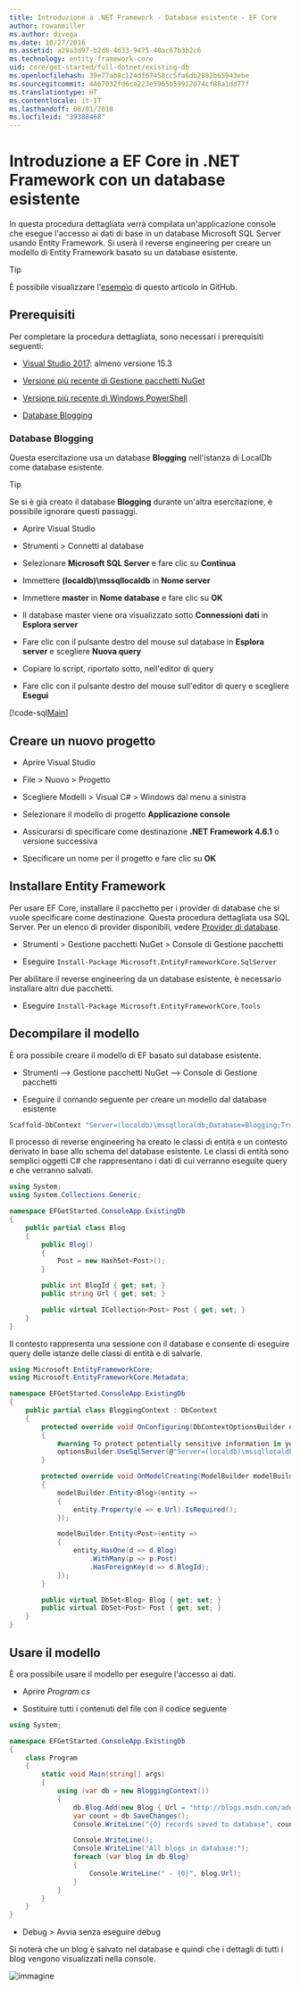 ```yaml
---
title: Introduzione a .NET Framework - Database esistente - EF Core
author: rowanmiller
ms.author: divega
ms.date: 10/27/2016
ms.assetid: a29a3d97-b2d8-4d33-9475-40ac67b3b2c6
ms.technology: entity-framework-core
uid: core/get-started/full-dotnet/existing-db
ms.openlocfilehash: 39e77ab8c124df67458cc5fa6db2882b65943ebe
ms.sourcegitcommit: 4467032fd6ca223e5965b59912d74cf88a1dd77f
ms.translationtype: HT
ms.contentlocale: it-IT
ms.lasthandoff: 08/01/2018
ms.locfileid: "39388468"
---
```

# <a name="getting-started-with-ef-core-on-net-framework-with-an-existing-database"></a>Introduzione a EF Core in .NET Framework con un database esistente

In questa procedura dettagliata verrà compilata un'applicazione console che esegue l'accesso ai dati di base in un database Microsoft SQL Server usando Entity Framework. Si userà il reverse engineering per creare un modello di Entity Framework basato su un database esistente.

> [!TIP]  
> È possibile visualizzare l'[esempio](https://github.com/aspnet/EntityFramework.Docs/tree/master/samples/core/GetStarted/FullNet/ConsoleApp.ExistingDb) di questo articolo in GitHub.

## <a name="prerequisites"></a>Prerequisiti

Per completare la procedura dettagliata, sono necessari i prerequisiti seguenti:

* [Visual Studio 2017](https://www.visualstudio.com/downloads/): almeno versione 15.3

* [Versione più recente di Gestione pacchetti NuGet](https://dist.nuget.org/index.html)

* [Versione più recente di Windows PowerShell](https://docs.microsoft.com/powershell/scripting/setup/installing-windows-powershell)

* [Database Blogging](#blogging-database)

### <a name="blogging-database"></a>Database Blogging

Questa esercitazione usa un database **Blogging** nell'istanza di LocalDb come database esistente.

> [!TIP]  
> Se si è già creato il database **Blogging** durante un'altra esercitazione, è possibile ignorare questi passaggi.

* Aprire Visual Studio

* Strumenti > Connetti al database

* Selezionare **Microsoft SQL Server** e fare clic su **Continua**

* Immettere **(localdb)\mssqllocaldb** in **Nome server**

* Immettere **master** in **Nome database** e fare clic su **OK**

* Il database master viene ora visualizzato sotto **Connessioni dati** in **Esplora server**

* Fare clic con il pulsante destro del mouse sul database in **Esplora server** e scegliere **Nuova query**

* Copiare lo script, riportato sotto, nell'editor di query

* Fare clic con il pulsante destro del mouse sull'editor di query e scegliere **Esegui**

[!code-sql[Main](../_shared/create-blogging-database-script.sql)]

## <a name="create-a-new-project"></a>Creare un nuovo progetto

* Aprire Visual Studio

* File > Nuovo > Progetto

* Scegliere Modelli > Visual C# > Windows dal menu a sinistra

* Selezionare il modello di progetto **Applicazione console**

* Assicurarsi di specificare come destinazione **.NET Framework 4.6.1** o versione successiva

* Specificare un nome per il progetto e fare clic su **OK**

## <a name="install-entity-framework"></a>Installare Entity Framework

Per usare EF Core, installare il pacchetto per i provider di database che si vuole specificare come destinazione. Questa procedura dettagliata usa SQL Server. Per un elenco di provider disponibili, vedere [Provider di database](../../providers/index.md).

* Strumenti > Gestione pacchetti NuGet > Console di Gestione pacchetti

* Eseguire `Install-Package Microsoft.EntityFrameworkCore.SqlServer`

Per abilitare il reverse engineering da un database esistente, è necessario installare altri due pacchetti.

* Eseguire `Install-Package Microsoft.EntityFrameworkCore.Tools`

## <a name="reverse-engineer-your-model"></a>Decompilare il modello

È ora possibile creare il modello di EF basato sul database esistente.

* Strumenti –> Gestione pacchetti NuGet –> Console di Gestione pacchetti

* Eseguire il comando seguente per creare un modello dal database esistente

``` powershell
Scaffold-DbContext "Server=(localdb)\mssqllocaldb;Database=Blogging;Trusted_Connection=True;" Microsoft.EntityFrameworkCore.SqlServer
```

Il processo di reverse engineering ha creato le classi di entità e un contesto derivato in base allo schema del database esistente. Le classi di entità sono semplici oggetti C# che rappresentano i dati di cui verranno eseguite query e che verranno salvati.

<!-- [!code-csharp[Main](samples/core/GetStarted/FullNet/ConsoleApp.ExistingDb/Blog.cs)] -->
``` csharp
using System;
using System.Collections.Generic;

namespace EFGetStarted.ConsoleApp.ExistingDb
{
    public partial class Blog
    {
        public Blog()
        {
            Post = new HashSet<Post>();
        }

        public int BlogId { get; set; }
        public string Url { get; set; }

        public virtual ICollection<Post> Post { get; set; }
    }
}
```

Il contesto rappresenta una sessione con il database e consente di eseguire query delle istanze delle classi di entità e di salvarle.

<!-- [!code-csharp[Main](samples/core/GetStarted/FullNet/ConsoleApp.ExistingDb/BloggingContext.cs)] -->
``` csharp
using Microsoft.EntityFrameworkCore;
using Microsoft.EntityFrameworkCore.Metadata;

namespace EFGetStarted.ConsoleApp.ExistingDb
{
    public partial class BloggingContext : DbContext
    {
        protected override void OnConfiguring(DbContextOptionsBuilder optionsBuilder)
        {
            #warning To protect potentially sensitive information in your connection string, you should move it out of source code. See http://go.microsoft.com/fwlink/?LinkId=723263 for guidance on storing connection strings.
            optionsBuilder.UseSqlServer(@"Server=(localdb)\mssqllocaldb;Database=Blogging;Trusted_Connection=True;");
        }

        protected override void OnModelCreating(ModelBuilder modelBuilder)
        {
            modelBuilder.Entity<Blog>(entity =>
            {
                entity.Property(e => e.Url).IsRequired();
            });

            modelBuilder.Entity<Post>(entity =>
            {
                entity.HasOne(d => d.Blog)
                    .WithMany(p => p.Post)
                    .HasForeignKey(d => d.BlogId);
            });
        }

        public virtual DbSet<Blog> Blog { get; set; }
        public virtual DbSet<Post> Post { get; set; }
    }
}
```

## <a name="use-your-model"></a>Usare il modello

È ora possibile usare il modello per eseguire l'accesso ai dati.

* Aprire *Program.cs*

* Sostituire tutti i contenuti del file con il codice seguente

<!-- [!code-csharp[Main](samples/core/GetStarted/FullNet/ConsoleApp.ExistingDb/Program.cs)] -->
``` csharp
using System;

namespace EFGetStarted.ConsoleApp.ExistingDb
{
    class Program
    {
        static void Main(string[] args)
        {
            using (var db = new BloggingContext())
            {
                db.Blog.Add(new Blog { Url = "http://blogs.msdn.com/adonet" });
                var count = db.SaveChanges();
                Console.WriteLine("{0} records saved to database", count);

                Console.WriteLine();
                Console.WriteLine("All blogs in database:");
                foreach (var blog in db.Blog)
                {
                    Console.WriteLine(" - {0}", blog.Url);
                }
            }
        }
    }
}
```

* Debug > Avvia senza eseguire debug

Si noterà che un blog è salvato nel database e quindi che i dettagli di tutti i blog vengono visualizzati nella console.

![immagine](_static/output-existing-db.png)
